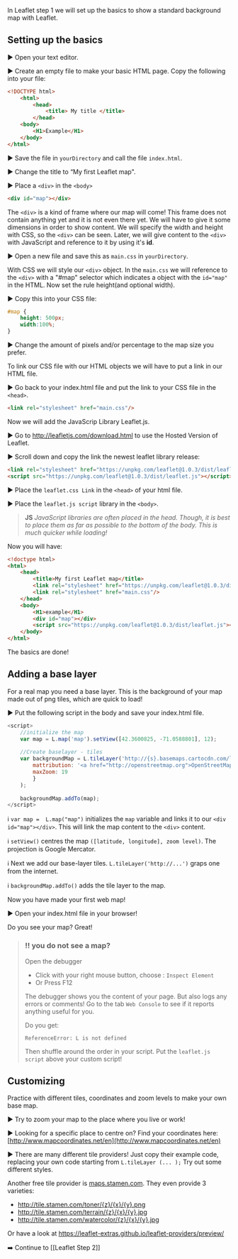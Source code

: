 In Leaflet step 1 we will set up the basics to show a standard background map with Leaflet.


## Setting up the basics 

:arrow_forward: Open your text editor.

:arrow_forward: Create an empty file to make your basic HTML page. Copy the following into your file:

``` html
<!DOCTYPE html>
	<html>
		<head>
			<title> My title </title>
		</head>
	<body>
		<H1>Example</H1>
	</body>
</html>
```

:arrow_forward: Save the file in `yourDirectory` and call the file `index.html`.

:arrow_forward: Change the title to “My first Leaflet map".

:arrow_forward: Place a `<div>` in the `<body>` 


``` html
<div id="map"></div>
```

The `<div>` is a kind of frame where our map will come! This frame does not contain anything yet and it is not even there yet. We will have to give it some dimensions in order to show content. We will specify the width and height with CSS, so the `<div>` can be seen. Later, we will give content to the `<div>` with JavaScript and reference to it by using it's **id**.

:arrow_forward: Open a new file and save this as `main.css` in `yourDirectory`.

With CSS we will style our `<div>` object. In the `main.css` we will reference to the `<div>` with a "#map" selector which indicates a object with the `id="map"` in the HTML. Now set the rule height(and optional width). 

:arrow_forward: Copy this into your CSS file:

``` css
#map { 
	height: 500px; 
	width:100%;
} 
```

 :arrow_forward: Change the amount of pixels and/or percentage to the map size you prefer.

To link our CSS file with our HTML objects we will have to put a link in our HTML file. 

 :arrow_forward: Go back to your index.html file and put the link to your CSS file in the `<head>`.


``` html
<link rel="stylesheet" href="main.css"/>
```

Now we will add the JavaScrip Library Leaflet.js.

 :arrow_forward: Go to http://leafletjs.com/download.html to use the Hosted Version of Leaflet.

 :arrow_forward: Scroll down and copy the link the newest leaflet library release:

``` html
<link rel="stylesheet" href="https://unpkg.com/leaflet@1.0.3/dist/leaflet.css" />
<script src="https://unpkg.com/leaflet@1.0.3/dist/leaflet.js"></script>
```
:arrow_forward: Place the `leaflet.css Link` in the `<head>` of your html file.

:arrow_forward: Place the `leaflet.js script` library in the `<body>`. 

> **JS** *JavaScript libraries are often placed in the head. Though, it is best to place them as far as possible to the bottom of the body. This is much quicker while loading!*

Now you will have:

``` html
<!doctype html>
<html>
	<head>
		<title>My first Leaflet map</title>  
		<link rel="stylesheet" href="https://unpkg.com/leaflet@1.0.3/dist/leaflet.css" />
		<link rel="stylesheet" href="main.css"/>
	</head>
	<body>
		<H1>example</H1>
		<div id="map"></div>
		<script src="https://unpkg.com/leaflet@1.0.3/dist/leaflet.js"></script>
	</body>
</html>
```

The basics are done! 

## Adding a base layer

For a real map you need a base layer. This is the background of your map made out of png tiles, which are quick to load!

:arrow_forward: Put the following script in the body and save your index.html file. 

``` js
<script>
	//initialize the map         
	var map = L.map('map').setView([42.3600825, -71.0588801], 12);
	
	//Create baselayer - tiles         
	var backgroundMap = L.tileLayer('http://{s}.basemaps.cartocdn.com/light_all/{z}/{x}/{y}.png',{
		mattribution: '<a href="http://openstreetmap.org">OpenStreetMap</a>contributors, <a href="http://creativecommons.org/licenses/by-sa/2.0/">CC-BY-SA</a>',
		maxZoom: 19
		}
	);
	
	backgroundMap.addTo(map);
</script>
``` 

:information_source: `var map =  L.map("map")` initializes the `map` variable and links it to our `<div id="map"></div>`. This will link the map content to the `<div>` content.

:information_source: `setView()` centres the map `([latitude, longitude], zoom level)`. The projection is Google Mercator. 

:information_source: Next we add our base-layer tiles. `L.tileLayer('http://...')` graps one from the internet. 

:information_source: `backgroundMap.addTo()` adds the tile layer to the map.


Now you have made your first web map!

 :arrow_forward: Open your index.html file in your browser!

Do you see your map? Great! 


> ###  :bangbang: you do not see a map? 
> Open the debugger 
>
> * Click with your right mouse button, choose : `Inspect Element`
> * Or Press F12
> 
> The debugger shows you the content of your page. But also logs any errors or comments! 
> Go to the tab `Web Console` to see if it reports anything useful for you.
> 
> Do you get:
> 
> `ReferenceError: L is not defined`
> 
> Then shuffle around the order in your script. Put the `leaflet.js script` above your custom script!


## Customizing

Practice with different tiles, coordinates and zoom levels to make your own base map. 

:arrow_forward: Try to zoom your map to the place where you live or work! 

:arrow_forward: Looking for a specific place to centre on? Find your coordinates here: [http://www.mapcoordinates.net/en](http://www.mapcoordinates.net/en)

 :arrow_forward: There are many different tile providers! Just copy their example code, replacing your own code starting from `L.tileLayer (... );` Try out some different styles. 

Another free tile provider is [maps.stamen.com](maps.stamen.com). They even provide 3 varieties:
 
   * http://tile.stamen.com/toner/{z}/{x}/{y}.png
   * http://tile.stamen.com/terrain/{z}/{x}/{y}.jpg
   * http://tile.stamen.com/watercolor/{z}/{x}/{y}.jpg

Or have a look at https://leaflet-extras.github.io/leaflet-providers/preview/ 

:arrow_right: Continue to [[Leaflet Step 2]]
